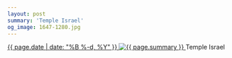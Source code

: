 ```yaml
---
layout: post
summary: 'Temple Israel'
og_image: 1647-1280.jpg
---
```


<p>
 <time>
  <a href="/1647">
   {{ page.date | date: "%B %-d, %Y" }}
  </a>
 </time>
 <a href="/1647">
  <img alt="{{ page.summary }}" sizes="(min-width: 700px) 50vw, calc(100vw - 2rem)" src="{{ site.assets_url }}/1647-640.jpg" srcset="{{ site.assets_url }}/1647-320.jpg 320w, {{ site.assets_url }}/1647-640.jpg 640w, {{ site.assets_url }}/1647-960.jpg 960w, {{ site.assets_url }}/1647-1280.jpg 1280w"/>
 </a>
 <span>
  Temple Israel
 </span>
</p>
